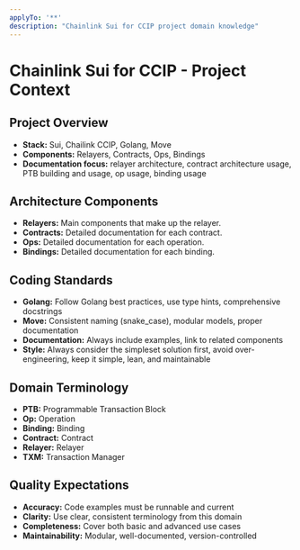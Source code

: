 ```yaml
---
applyTo: '**'
description: "Chainlink Sui for CCIP project domain knowledge"
---
```


# Chainlink Sui for CCIP - Project Context

## Project Overview
* **Stack:** Sui, Chailink CCIP, Golang, Move
* **Components:** Relayers, Contracts, Ops, Bindings
* **Documentation focus:** relayer architecture, contract architecture usage, PTB building and usage, op usage, binding usage

## Architecture Components
* **Relayers:** Main components that make up the relayer.
* **Contracts:** Detailed documentation for each contract.
* **Ops:** Detailed documentation for each operation.
* **Bindings:** Detailed documentation for each binding.

## Coding Standards
* **Golang:** Follow Golang best practices, use type hints, comprehensive docstrings
* **Move:** Consistent naming (snake_case), modular models, proper documentation
* **Documentation:** Always include examples, link to related components
* **Style:** Always consider the simpleset solution first, avoid over-engineering, keep it simple, lean, and maintainable

## Domain Terminology
* **PTB:** Programmable Transaction Block
* **Op:** Operation
* **Binding:** Binding
* **Contract:** Contract
* **Relayer:** Relayer
* **TXM:** Transaction Manager

## Quality Expectations
* **Accuracy:** Code examples must be runnable and current
* **Clarity:** Use clear, consistent terminology from this domain
* **Completeness:** Cover both basic and advanced use cases
* **Maintainability:** Modular, well-documented, version-controlled